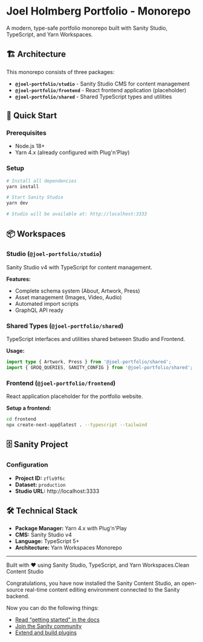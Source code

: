 # Joel Holmberg Portfolio - Monorepo

A modern, type-safe portfolio monorepo built with Sanity Studio, TypeScript, and Yarn Workspaces.

## 🏗 Architecture

This monorepo consists of three packages:

- **`@joel-portfolio/studio`** - Sanity Studio CMS for content management
- **`@joel-portfolio/frontend`** - React frontend application (placeholder)  
- **`@joel-portfolio/shared`** - Shared TypeScript types and utilities

## 🚀 Quick Start

### Prerequisites
- Node.js 18+ 
- Yarn 4.x (already configured with Plug'n'Play)

### Setup
```bash
# Install all dependencies
yarn install

# Start Sanity Studio
yarn dev

# Studio will be available at: http://localhost:3333
```

## 📦 Workspaces

### Studio (`@joel-portfolio/studio`)
Sanity Studio v4 with TypeScript for content management.

**Features:**
- Complete schema system (About, Artwork, Press)
- Asset management (Images, Video, Audio)
- Automated import scripts
- GraphQL API ready

### Shared Types (`@joel-portfolio/shared`)
TypeScript interfaces and utilities shared between Studio and Frontend.

**Usage:**
```typescript
import type { Artwork, Press } from '@joel-portfolio/shared';
import { GROQ_QUERIES, SANITY_CONFIG } from '@joel-portfolio/shared';
```

### Frontend (`@joel-portfolio/frontend`)
React application placeholder for the portfolio website.

**Setup a frontend:**
```bash
cd frontend
npx create-next-app@latest . --typescript --tailwind
```

## 🗄 Sanity Project
### Configuration

- **Project ID:** `zflu9f6c`
- **Dataset:** `production`
- **Studio URL:** http://localhost:3333

## 🛠 Technical Stack

- **Package Manager:** Yarn 4.x with Plug'n'Play
- **CMS:** Sanity Studio v4
- **Language:** TypeScript 5+
- **Architecture:** Yarn Workspaces Monorepo

---

Built with ❤️ using Sanity Studio, TypeScript, and Yarn Workspaces.Clean Content Studio

Congratulations, you have now installed the Sanity Content Studio, an open-source real-time content editing environment connected to the Sanity backend.

Now you can do the following things:

- [Read “getting started” in the docs](https://www.sanity.io/docs/introduction/getting-started?utm_source=readme)
- [Join the Sanity community](https://www.sanity.io/community/join?utm_source=readme)
- [Extend and build plugins](https://www.sanity.io/docs/content-studio/extending?utm_source=readme)
